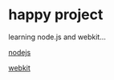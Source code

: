 # happy project

learning node.js and webkit...

[nodejs](https://guananddu.github.io/happy/nodejs/)

[webkit](https://guananddu.github.io/happy/webkit/)